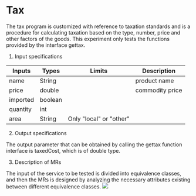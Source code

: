 # Tax

The tax program is customized with reference to taxation standards and is a procedure for calculating taxation based on the type, number, price and other factors of the goods. This experiment only tests the functions provided by the interface gettax.

1.	Input specifications

   | Inputs       | Types  |  Limits  |Description|
   | ----| -----| ---- |----|
   |  name | String  |   | product name |
   | price |  double |  | commodity price  |
   | imported | boolean |  |  |
   |quantity |  int |  |   |
   | area | String  | Only "local" or "other" |  |

2.	Output specifications

   The output parameter that can be obtained by calling the gettax function interface is taxedCost, which is of double type.
 
3.	Description of MRs

   The input of the service to be tested is divided into equivalence classes, and then the MRs is designed by analyzing the necessary attributes existing between different equivalence classes.
![](https://cdn.jsdelivr.net/gh/Evan-ZJ/MyPic/img/20210329172441.jpg)
